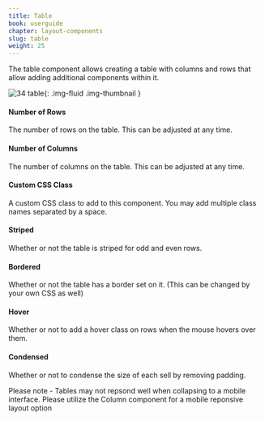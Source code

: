 ```yaml
---
title: Table
book: userguide
chapter: layout-components
slug: table
weight: 25
---
```

The table component allows creating a table with columns and rows that allow adding additional components within it.

![34 table](https://cloud.githubusercontent.com/assets/13321142/13097237/304f9f58-d4e5-11e5-9e8a-b1becba739fc.png){: .img-fluid .img-thumbnail }

#### Number of Rows

The number of rows on the table. This can be adjusted at any time.

#### Number of Columns

The number of columns on the table. This can be adjusted at any time.

#### Custom CSS Class

A custom CSS class to add to this component. You may add multiple class names separated by a space.

#### Striped

Whether or not the table is striped for odd and even rows.

#### Bordered

Whether or not the table has a border set on it. (This can be changed by your own CSS as well)

#### Hover

Whether or not to add a hover class on rows when the mouse hovers over them.

#### Condensed

Whether or not to condense the size of each sell by removing padding.

<p class="note"> Please note - Tables may not repsond well when collapsing to a mobile interface. Please utilize the Column component for a mobile reponsive layout option</p>
